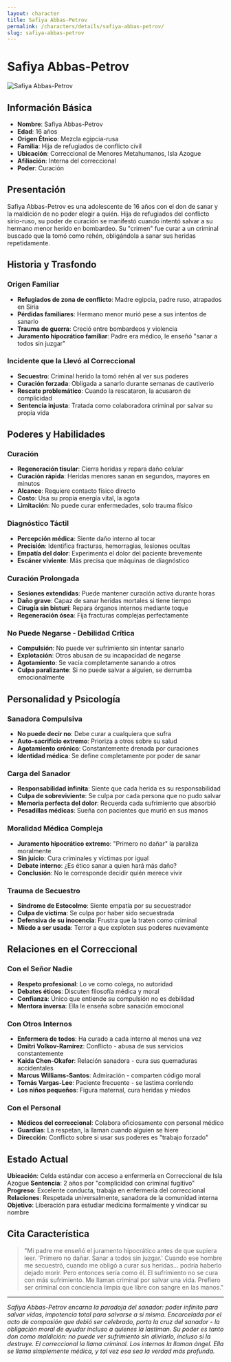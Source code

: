 ```yaml
---
layout: character
title: Safiya Abbas-Petrov
permalink: /characters/details/safiya-abbas-petrov/
slug: safiya-abbas-petrov
---
```


# Safiya Abbas-Petrov

<div class="character-photo">
  <img src="{{ site.baseurl }}/assets/img/characters/Safiya_Abbas-Petrov.png" alt="Safiya Abbas-Petrov" />
</div>

## Información Básica
- **Nombre**: Safiya Abbas-Petrov
- **Edad**: 16 años
- **Origen Étnico**: Mezcla egipcia-rusa
- **Familia**: Hija de refugiados de conflicto civil
- **Ubicación**: Correccional de Menores Metahumanos, Isla Azogue
- **Afiliación**: Interna del correccional
- **Poder**: Curación

## Presentación
Safiya Abbas-Petrov es una adolescente de 16 años con el don de sanar y la maldición de no poder elegir a quién. Hija de refugiados del conflicto sirio-ruso, su poder de curación se manifestó cuando intentó salvar a su hermano menor herido en bombardeo. Su "crimen" fue curar a un criminal buscado que la tomó como rehén, obligándola a sanar sus heridas repetidamente.

## Historia y Trasfondo

### **Origen Familiar**
- **Refugiados de zona de conflicto**: Madre egipcia, padre ruso, atrapados en Siria
- **Pérdidas familiares**: Hermano menor murió pese a sus intentos de sanarlo
- **Trauma de guerra**: Creció entre bombardeos y violencia
- **Juramento hipocrático familiar**: Padre era médico, le enseñó "sanar a todos sin juzgar"

### **Incidente que la Llevó al Correccional**
- **Secuestro**: Criminal herido la tomó rehén al ver sus poderes
- **Curación forzada**: Obligada a sanarlo durante semanas de cautiverio
- **Rescate problemático**: Cuando la rescataron, la acusaron de complicidad
- **Sentencia injusta**: Tratada como colaboradora criminal por salvar su propia vida

## Poderes y Habilidades

### **Curación**
- **Regeneración tisular**: Cierra heridas y repara daño celular
- **Curación rápida**: Heridas menores sanan en segundos, mayores en minutos
- **Alcance**: Requiere contacto físico directo
- **Costo**: Usa su propia energía vital, la agota
- **Limitación**: No puede curar enfermedades, solo trauma físico

### **Diagnóstico Táctil**
- **Percepción médica**: Siente daño interno al tocar
- **Precisión**: Identifica fracturas, hemorragias, lesiones ocultas
- **Empatía del dolor**: Experimenta el dolor del paciente brevemente
- **Escáner viviente**: Más precisa que máquinas de diagnóstico

### **Curación Prolongada**
- **Sesiones extendidas**: Puede mantener curación activa durante horas
- **Daño grave**: Capaz de sanar heridas mortales si tiene tiempo
- **Cirugía sin bisturí**: Repara órganos internos mediante toque
- **Regeneración ósea**: Fija fracturas complejas perfectamente

### **No Puede Negarse - Debilidad Crítica**
- **Compulsión**: No puede ver sufrimiento sin intentar sanarlo
- **Explotación**: Otros abusan de su incapacidad de negarse
- **Agotamiento**: Se vacía completamente sanando a otros
- **Culpa paralizante**: Si no puede salvar a alguien, se derrumba emocionalmente

## Personalidad y Psicología

### **Sanadora Compulsiva**
- **No puede decir no**: Debe curar a cualquiera que sufra
- **Auto-sacrificio extremo**: Prioriza a otros sobre su salud
- **Agotamiento crónico**: Constantemente drenada por curaciones
- **Identidad médica**: Se define completamente por poder de sanar

### **Carga del Sanador**
- **Responsabilidad infinita**: Siente que cada herida es su responsabilidad
- **Culpa de sobreviviente**: Se culpa por cada persona que no pudo salvar
- **Memoria perfecta del dolor**: Recuerda cada sufrimiento que absorbió
- **Pesadillas médicas**: Sueña con pacientes que murió en sus manos

### **Moralidad Médica Compleja**
- **Juramento hipocrático extremo**: "Primero no dañar" la paraliza moralmente
- **Sin juicio**: Cura criminales y víctimas por igual
- **Debate interno**: ¿Es ético sanar a quien hará más daño?
- **Conclusión**: No le corresponde decidir quién merece vivir

### **Trauma de Secuestro**
- **Síndrome de Estocolmo**: Siente empatía por su secuestrador
- **Culpa de víctima**: Se culpa por haber sido secuestrada
- **Defensiva de su inocencia**: Frustra que la traten como criminal
- **Miedo a ser usada**: Terror a que exploten sus poderes nuevamente

## Relaciones en el Correccional

### **Con el Señor Nadie**
- **Respeto profesional**: Lo ve como colega, no autoridad
- **Debates éticos**: Discuten filosofía médica y moral
- **Confianza**: Único que entiende su compulsión no es debilidad
- **Mentora inversa**: Ella le enseña sobre sanación emocional

### **Con Otros Internos**
- **Enfermera de todos**: Ha curado a cada interno al menos una vez
- **Dmitri Volkov-Ramírez**: Conflicto - abusa de sus servicios constantemente
- **Kaida Chen-Okafor**: Relación sanadora - cura sus quemaduras accidentales
- **Marcus Williams-Santos**: Admiración - comparten código moral
- **Tomás Vargas-Lee**: Paciente frecuente - se lastima corriendo
- **Los niños pequeños**: Figura maternal, cura heridas y miedos

### **Con el Personal**
- **Médicos del correccional**: Colabora oficiosamente con personal médico
- **Guardias**: La respetan, la llaman cuando alguien se hiere
- **Dirección**: Conflicto sobre si usar sus poderes es "trabajo forzado"

## Estado Actual

**Ubicación**: Celda estándar con acceso a enfermería en Correccional de Isla Azogue
**Sentencia**: 2 años por "complicidad con criminal fugitivo"
**Progreso**: Excelente conducta, trabaja en enfermería del correccional
**Relaciones**: Respetada universalmente, sanadora de la comunidad interna
**Objetivo**: Liberación para estudiar medicina formalmente y vindicar su nombre

## Cita Característica

> "Mi padre me enseñó el juramento hipocrático antes de que supiera leer. 'Primero no dañar. Sanar a todos sin juzgar.' Cuando ese hombre me secuestró, cuando me obligó a curar sus heridas... podría haberlo dejado morir. Pero entonces sería como él. El sufrimiento no se cura con más sufrimiento. Me llaman criminal por salvar una vida. Prefiero ser criminal con conciencia limpia que libre con sangre en las manos."

---

*Safiya Abbas-Petrov encarna la paradoja del sanador: poder infinito para salvar vidas, impotencia total para salvarse a sí misma. Encarcelada por el acto de compasión que debió ser celebrado, porta la cruz del sanador - la obligación moral de ayudar incluso a quienes la lastiman. Su poder es tanto don como maldición: no puede ver sufrimiento sin aliviarlo, incluso si la destruye. El correccional la llama criminal. Los internos la llaman ángel. Ella se llama simplemente médica, y tal vez esa sea la verdad más profunda.*
